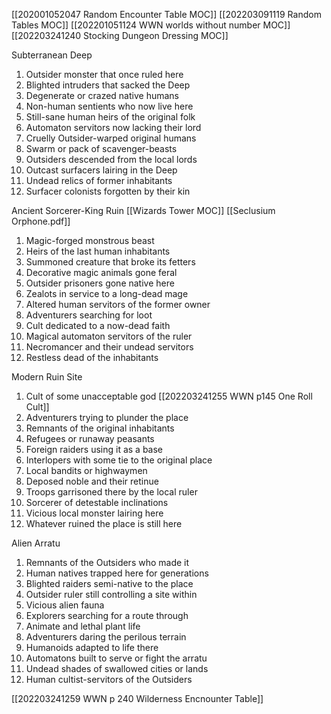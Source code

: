 [[202001052047 Random Encounter Table MOC]]
[[202203091119 Random Tables MOC]]
[[202201051124 WWN worlds without number MOC]]
[[202203241240 Stocking Dungeon Dressing MOC]]

 

Subterranean Deep  
1. Outsider monster that once ruled here  
2. Blighted intruders that sacked the Deep 
3. Degenerate or crazed native humans  
4. Non-human sentients who now live here
5. Still-sane human heirs of the original folk 
6. Automaton servitors now lacking their lord
7. Cruelly Outsider-warped original humans
8. Swarm or pack of scavenger-beasts
9. Outsiders descended from the local lords
10. Outcast surfacers lairing in the Deep
11. Undead relics of former inhabitants
12. Surfacer colonists forgotten by their kin

 

Ancient Sorcerer-King Ruin [[Wizards Tower MOC]] [[Seclusium Orphone.pdf]]
1. Magic-forged monstrous beast  
2. Heirs of the last human inhabitants  
3. Summoned creature that broke its fetters 
4. Decorative magic animals gone feral
5. Outsider prisoners gone native here  
6. Zealots in service to a long-dead mage
7. Altered human servitors of the former owner
8. Adventurers searching for loot
9. Cult dedicated to a now-dead faith
10. Magical automaton servitors of the ruler
11. Necromancer and their undead servitors
12. Restless dead of the inhabitants

 

Modern Ruin Site  
1. Cult of some unacceptable god  [[202203241255 WWN p145 One Roll Cult]]
2. Adventurers trying to plunder the place
3. Remnants of the original inhabitants  
4. Refugees or runaway peasants
5. Foreign raiders using it as a base  
6. Interlopers with some tie to the original place
7. Local bandits or highwaymen
8. Deposed noble and their retinue
9. Troops garrisoned there by the local ruler
10. Sorcerer of detestable inclinations
11. Vicious local monster lairing here
12. Whatever ruined the place is still here


 

Alien Arratu  
1. Remnants of the Outsiders who made it  
2. Human natives trapped here for generations 
3. Blighted raiders semi-native to the place  
4. Outsider ruler still controlling a site within
5. Vicious alien fauna  
6. Explorers searching for a route through
7. Animate and lethal plant life
8. Adventurers daring the perilous terrain
9. Humanoids adapted to life there
10. Automatons built to serve or fight the arratu
11. Undead shades of swallowed cities or lands
12. Human cultist-servitors of the Outsiders

[[202203241259 WWN p 240 Wilderness Encnounter Table]]